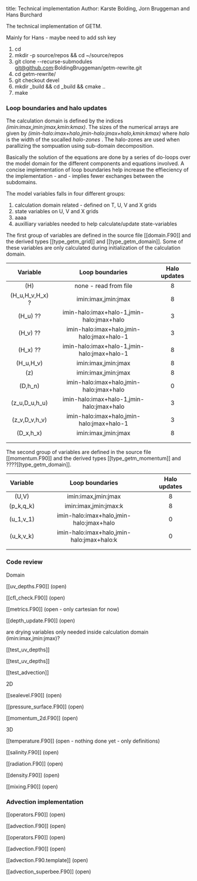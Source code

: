 title: Technical implementation
Author: Karste Bolding, Jorn Bruggeman and Hans Burchard

The technical implementation of GETM.

Mainly for Hans - maybe need to add ssh key

 1. cd
 2. mkdir -p source/repos && cd ~/source/repos
 3. git clone --recurse-submodules git@github.com:BoldingBruggeman/getm-rewrite.git
 4. cd getm-rewrite/
 6. git checkout devel
 7. mkdir _build && cd _build && cmake ..
 8. make


### Loop boundaries and halo updates

The calculation domain is defined by the indices _(imin:imax,jmin:jmax,kmin:kmax)_. The sizes of the numerical arrays are given by _(imin-halo:imax+halo,jmin-halo:jmax+halo,kmin:kmax)_ where _halo_ is the width of the socalled _halo-zones_ . The halo-zones are used when parallizing the sompuation using sub-domain decomposition.

Basically the solution of the equations are done by a series of do-loops over the model domain for the different components and equations involved. A concise implementation of loop boundaries help increase the effieciency of the implementation - and - implies fewer exchanges between the subdomains.

The model variables falls in four different groups:

  1. calculation domain related - defined on T, U, V and X grids
  2. state variables on U, V and X grids
  3. aaaa 
  4. auxilliary variables needed to help calculate/update state-variables

The first group of variables are defined in the source file [[domain.F90]] and the derived types [[type_getm_grid]] and [[type_getm_domain]]. Some of these variables are only calculated during initialization of the calculation domain.

| Variable         |     Loop boundaries                        | Halo updates |
|:----------------:|:------------------------------------------:|:------------:|
| \(H\)            |           none - read from file            |       8      |
| \(H_u,H_v,H_x\) ?|           imin:imax,jmin:jmax              |       8      |
| \(H_u\)     ??   | imin-halo:imax+halo-1,jmin-halo:jmax+halo  |       3      |
| \(H_v\)     ??   | imin-halo:imax+halo,jmin-halo:jmax+halo-1  |       3      |
| \(H_x\)     ??   | imin-halo:imax+halo-1,jmin-halo:jmax+halo-1|       8      |
| \(H_u,H_v\)      |           imin:imax,jmin:jmax              |       8      |
| \(z\)            |           imin:imax,jmin:jmax              |       8      |
| \(D,h_n\)        |  imin-halo:imax+halo,jmin-halo:jmax+halo   |       0      |
| \(z_u,D_u,h_u\)  | imin-halo:imax+halo-1,jmin-halo:jmax+halo  |       3      |
| \(z_v,D_v,h_v\)  | imin-halo:imax+halo,jmin-halo:jmax+halo-1  |       3      |
| \(D_x,h_x\)      |           imin:imax,jmin:jmax              |       8      |
|                  |                                            |              |
|                  |                                            |              |


The second group of variables are defined in the source file [[momentum.F90]] and the derived types [[type_getm_momentum]] and ????[[type_getm_domain]].

| Variable         |     Loop boundaries                       | Halo updates  |
|:----------------:|:-----------------------------------------:|:-------------:|
| \(U,V\)          |           imin:imax,jmin:jmax             |       8       |
| \(p_k,q_k\)      |           imin:imax,jmin:jmax:k           |       8       |
| \(u_1,v_1\)      | imin-halo:imax+halo,jmin-halo:jmax+halo   |       0       |
| \(u_k,v_k\)      | imin-halo:imax+halo,jmin-halo:jmax+halo:k |       0       |
|                  |                                           |               |
|                  |                                           |               |


### Code review

Domain

[[uv_depths.F90]] (open)

[[cfl_check.F90]] (open)

[[metrics.F90]] (open - only cartesian for now)

[[depth_update.F90]] (open)

are drying variables only needed inside calculation domain (imin:imax,jmin:jmax)?

[[test_uv_depths]]

[[test_uv_depths]]

[[test_advection]]

2D

[[sealevel.F90]] (open)

[[pressure_surface.F90]] (open)

[[momentum_2d.F90]] (open)

3D

[[temperature.F90]] (open - nothing done yet - only definitions)

[[salinity.F90]] (open)

[[radiation.F90]] (open)

[[density.F90]] (open)

[[mixing.F90]] (open)

### Advection implementation

[[operators.F90]] (open)

[[advection.F90]] (open)

[[operators.F90]] (open)

[[advection.F90]] (open)

[[advection.F90.template]] (open)

[[advection_superbee.F90]] (open)

